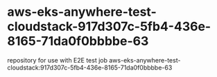 # aws-eks-anywhere-test-cloudstack-917d307c-5fb4-436e-8165-71da0f0bbbbe-63
repository for use with E2E test job aws-eks-anywhere-test-cloudstack:917d307c-5fb4-436e-8165-71da0f0bbbbe-63
